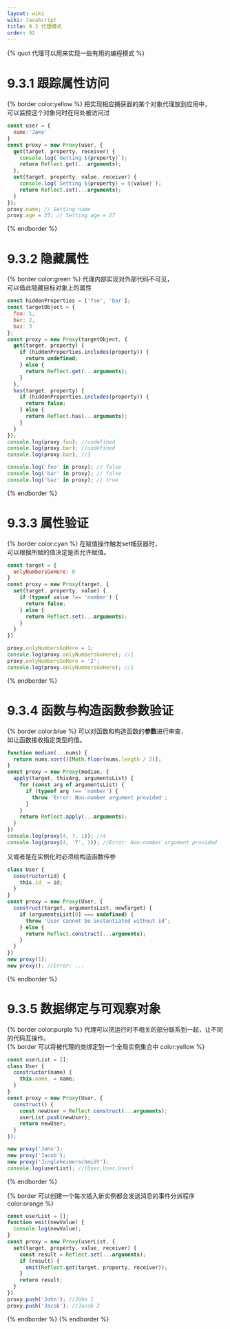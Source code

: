 ```yaml
---
layout: wiki
wiki: JavaScript
title: 9.3 代理模式
order: 92
---
```


{% quot 代理可以用来实现一些有用的编程模式 %}

# 9.3.1 跟踪属性访问

{% border color:yellow %}
把实现相应捕获器的某个对象代理放到应用中，  
可以监控这个对象何时在何处被访问过
```javascript
const user = {
  name:'Jake'
}
const proxy = new Proxy(user, {
  get(target, property, receiver) {
    console.log(`Getting ${property}`);
    return Reflect.get(...arguments);
  },
  set(target, property, value, receiver) {
    console.log(`Setting ${property} = ${value}`);
    return Reflect.set(...arguments);
  }
});
proxy.name; // Getting name
proxy.age = 27; // Setting age = 27
```
{% endborder %}

# 9.3.2 隐藏属性
{% border color:green %}
代理内部实现对外部代码不可见，  
可以借此隐藏目标对象上的属性
```javascript
const hiddenProperties = ['foo', 'bar'];
const targetObject = {
  foo: 1,
  bar: 2,
  baz: 3
};
const proxy = new Proxy(targetObject, {
  get(target, property) {
    if (hiddenProperties.includes(property)) {
      return undefined;
    } else {
      return Reflect.get(...arguments);
    }
  },
  has(target, property) {
    if (hiddenProperties.includes(property)) {
      return false;
    } else {
      return Reflect.has(...arguments);
    }
  }
});
console.log(proxy.foo); //undefined
console.log(proxy.bar); //undefined
console.log(proxy.baz); //3

console.log('foo' in proxy); // false
console.log('bar' in proxy); // false
console.log('baz' in proxy); // true
```
{% endborder %}

# 9.3.3 属性验证

{% border color:cyan %}
在赋值操作触发set捕获器时，  
可以根据所赋的值决定是否允许赋值。  
```javascript
const target = {
  onlyNumbersGoHere: 0 
}
const proxy = new Proxy(target, {
  set(target, property, value) {
    if (typeof value !== 'number') {
      return false;
    } else { 
      return Reflect.set(...arguments);
    }
  }
})

proxy.onlyNumbersGoHere = 1;
console.log(proxy.onlyNumbersGoHere); //1
proxy.onlyNumbersGoHere = '2';
console.log(proxy.onlyNumbersGoHere); //1
```
{% endborder %}

# 9.3.4 函数与构造函数参数验证

{% border color:blue %}
可以对函数和构造函数的**参数**进行审查，  
如让函数接收指定类型的值。  
```javascript
function median(...nums) {
  return nums.sort()[Math.floor(nums.length / 2)];
}
const proxy = new Proxy(median, {
  apply(target, thisArg, argumentsList) {
    for (const arg of argumentsList) {
      if (typeof arg !== 'number') {
        throw 'Error: Non-number argument provided';
      }
    }
    return Reflect.apply(...arguments);
  }
})
console.log(proxy(4, 7, 1)); //4
console.log(proxy(4, '7', 1)); //Error: Non-number argument provided
```
又或者是在实例化时必须给构造函数传参
```javascript
class User { 
  constructor(id) {
    this.id_ = id;
  }
}
const proxy = new Proxy(User, {
  construct(target, argumentsList, newTarget) {
    if (argumentsList[0] === undefined) {
      throw 'User cannot be instantiated without id';
    } else { 
      return Reflect.construct(...arguments);
    }
  }
})
new proxy(1);
new proxy(); //Error: ...
```
{% endborder %}

# 9.3.5 数据绑定与可观察对象

{% border color:purple %}
代理可以把运行时不相关的部分联系到一起，让不同的代码互操作。  
{% border 可以将被代理的类绑定到一个全局实例集合中 color:yellow %}
```javascript
const userList = [];
class User { 
  constructor(name) {
    this.name_ = name;
  }
}
const proxy = new Proxy(User, {
  construct() {
    const newUser = Reflect.construct(...arguments);
    userList.push(newUser);
    return newUser;
  }
});

new proxy('John');
new proxy('Jacob');
new proxy('Jingleheimerschmidt');
console.log(userList); //[User,User,User]
```
{% endborder %}

{% border 可以创建一个每次插入新实例都会发送消息的事件分派程序 color:orange %}
```javascript
const userList = [];
function emit(newValue) {
  console.log(newValue);
}
const proxy = new Proxy(userList, {
  set(target, property, value, receiver) {
    const result = Reflect.set(...arguments);
    if (result) {
      emit(Reflect.get(target, property, receiver));
    }
    return result;
  }
})
proxy.push('John'); //John 1
proxy.push('Jacob'); //Jacob 2
```
{% endborder %}
{% endborder %}
